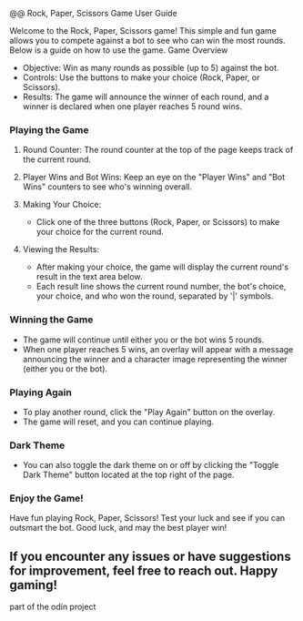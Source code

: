 @@ Rock, Paper, Scissors Game User Guide

Welcome to the Rock, Paper, Scissors game! This simple and fun game allows you to compete against a bot to see who can win the most rounds. Below is a guide on how to use the game.
Game Overview

   - Objective: Win as many rounds as possible (up to 5) against the bot.
   - Controls: Use the buttons to make your choice (Rock, Paper, or Scissors).
   - Results: The game will announce the winner of each round, and a winner is declared when one player reaches 5 round wins.

### Playing the Game

   1. Round Counter: The round counter at the top of the page keeps track of the current round.

   2. Player Wins and Bot Wins: Keep an eye on the "Player Wins" and "Bot Wins" counters to see who's winning overall.

   3. Making Your Choice:
       - Click one of the three buttons (Rock, Paper, or Scissors) to make your choice for the current round.

   4. Viewing the Results:
       - After making your choice, the game will display the current round's result in the text area below.
       - Each result line shows the current round number, the bot's choice, your choice, and who won the round, separated by '|' symbols.

### Winning the Game

   - The game will continue until either you or the bot wins 5 rounds.
   - When one player reaches 5 wins, an overlay will appear with a message announcing the winner and a character image representing the winner (either you or the bot).

### Playing Again

   - To play another round, click the "Play Again" button on the overlay.
   - The game will reset, and you can continue playing.

### Dark Theme

   - You can also toggle the dark theme on or off by clicking the "Toggle Dark Theme" button located at the top right of the page.

### Enjoy the Game!

Have fun playing Rock, Paper, Scissors! Test your luck and see if you can outsmart the bot. Good luck, and may the best player win!

If you encounter any issues or have suggestions for improvement, feel free to reach out. Happy gaming!
---
part of the odin project
